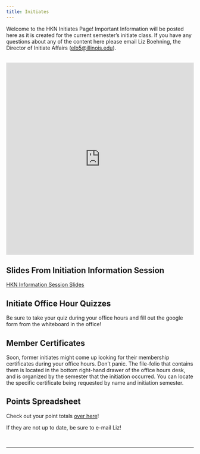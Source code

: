 ```yaml
---
title: Initiates  
---
```


Welcome to the HKN Initiates Page! Important Information will be posted here as it is created for the current semester’s initiate class. If you have any questions about any of the content here please email Liz Boehning, the Director of Initiate Affairs (elb5@illinois.edu).

<br />

<iframe src="https://docs.google.com/spreadsheets/d/e/2PACX-1vSYcvsWZiGMqxZh0UC2ReGovxNb1HEQK9lPWlCdQhtdrk4cP-3slL2t4C800gp_8XtDTALbCi7gWVOS/pubhtml" width="100%" height="515vh" frameborder="0" scrolling="no"></iframe>

Slides From Initiation Information Session
---
[HKN Information Session Slides](https://docs.google.com/presentation/d/1HujsWv8jSpSGb3k2qtDkqAFfRlKDgcm4gxn8WnG8dLk/edit?usp=sharing)

Initiate Office Hour Quizzes
---------------------------
Be sure to take your quiz during your office hours and fill out the google form from the whiteboard in the office!

Member Certificates
---
Soon, former initiates might come up looking for their membership certificates during your office hours. Don’t panic. The file-folio that contains them is located in the bottom right-hand drawer of the office hours desk, and is organized by the semester that the initiation occurred. You can locate the specific certificate being requested by name and initiation semester.

Points Spreadsheet
---
Check out your point totals [over here](https://docs.google.com/spreadsheets/d/1XXNtPvauJIu3mCULM4c4nShHS-ZKw_wBls6JgSu4iAU/edit?usp=sharing)!

If they are not up to date, be sure to e-mail Liz!

<br />


<!-- Come Into The RSO Office! -->
---------------------
